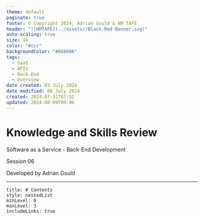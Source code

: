 ```yaml
---
theme: default
paginate: true
footer: © Copyright 2024, Adrian Gould & NM TAFE
header: "![NMTAFE](../assets//Black-Red-Banner.svg)"
auto-scaling: true
size: 4k
color: "#ccc"
backgroundColor: "#060606"
tags:
  - SaaS
  - APIs
  - Back-End
  - Overview
date created: 03 July 2024
date modified: 08 July 2024
created: 2024-07-31T07:52
updated: 2024-08-09T09:06
---
```


# Knowledge and Skills Review

Software as a Service - Back-End Development

Session 06

Developed by Adrian Gould

---


```table-of-contents
title: # Contents
style: nestedList
minLevel: 0
maxLevel: 3
includeLinks: true
```
